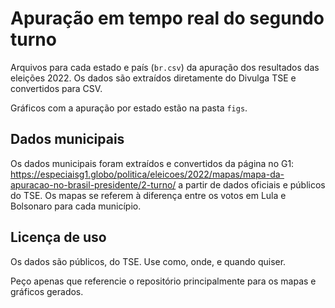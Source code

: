 # Apuração em tempo real do segundo turno

Arquivos para cada estado e país (`br.csv`) da apuração dos resultados das eleições 2022. Os dados são extraídos diretamente do Divulga TSE e convertidos para CSV.

Gráficos com a apuração por estado estão na pasta `figs`.

## Dados municipais

Os dados municipais foram extraídos e convertidos da página no G1: <https://especiaisg1.globo/politica/eleicoes/2022/mapas/mapa-da-apuracao-no-brasil-presidente/2-turno/> a partir de dados oficiais e públicos do TSE. Os mapas se referem à diferença entre os votos em Lula e Bolsonaro para cada município.

## Licença de uso

Os dados são públicos, do TSE. Use como, onde, e quando quiser.

Peço apenas que referencie o repositório principalmente para os mapas e gráficos gerados.
